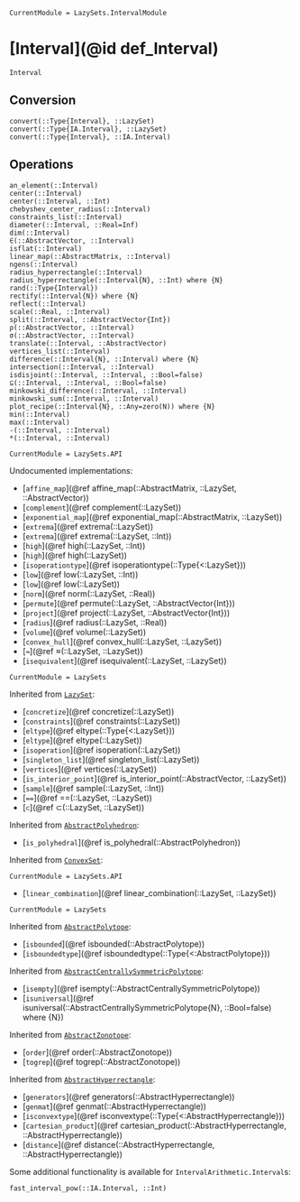 ```@meta
CurrentModule = LazySets.IntervalModule
```

# [Interval](@id def_Interval)

```@docs
Interval
```

## Conversion

```@docs
convert(::Type{Interval}, ::LazySet)
convert(::Type{IA.Interval}, ::LazySet)
convert(::Type{Interval}, ::IA.Interval)
```

## Operations

```@docs
an_element(::Interval)
center(::Interval)
center(::Interval, ::Int)
chebyshev_center_radius(::Interval)
constraints_list(::Interval)
diameter(::Interval, ::Real=Inf)
dim(::Interval)
∈(::AbstractVector, ::Interval)
isflat(::Interval)
linear_map(::AbstractMatrix, ::Interval)
ngens(::Interval)
radius_hyperrectangle(::Interval)
radius_hyperrectangle(::Interval{N}, ::Int) where {N}
rand(::Type{Interval})
rectify(::Interval{N}) where {N}
reflect(::Interval)
scale(::Real, ::Interval)
split(::Interval, ::AbstractVector{Int})
ρ(::AbstractVector, ::Interval)
σ(::AbstractVector, ::Interval)
translate(::Interval, ::AbstractVector)
vertices_list(::Interval)
difference(::Interval{N}, ::Interval) where {N}
intersection(::Interval, ::Interval)
isdisjoint(::Interval, ::Interval, ::Bool=false)
⊆(::Interval, ::Interval, ::Bool=false)
minkowski_difference(::Interval, ::Interval)
minkowski_sum(::Interval, ::Interval)
plot_recipe(::Interval{N}, ::Any=zero(N)) where {N}
min(::Interval)
max(::Interval)
-(::Interval, ::Interval)
*(::Interval, ::Interval)
```

```@meta
CurrentModule = LazySets.API
```

Undocumented implementations:
* [`affine_map`](@ref affine_map(::AbstractMatrix, ::LazySet, ::AbstractVector))
* [`complement`](@ref complement(::LazySet))
* [`exponential_map`](@ref exponential_map(::AbstractMatrix, ::LazySet))
* [`extrema`](@ref extrema(::LazySet))
* [`extrema`](@ref extrema(::LazySet, ::Int))
* [`high`](@ref high(::LazySet, ::Int))
* [`high`](@ref high(::LazySet))
* [`isoperationtype`](@ref isoperationtype(::Type{<:LazySet}))
* [`low`](@ref low(::LazySet, ::Int))
* [`low`](@ref low(::LazySet))
* [`norm`](@ref norm(::LazySet, ::Real))
* [`permute`](@ref permute(::LazySet, ::AbstractVector{Int}))
* [`project`](@ref project(::LazySet, ::AbstractVector{Int}))
* [`radius`](@ref radius(::LazySet, ::Real))
* [`volume`](@ref volume(::LazySet))
* [`convex_hull`](@ref convex_hull(::LazySet, ::LazySet))
* [`≈`](@ref ≈(::LazySet, ::LazySet))
* [`isequivalent`](@ref isequivalent(::LazySet, ::LazySet))

```@meta
CurrentModule = LazySets
```

Inherited from [`LazySet`](@ref):
* [`concretize`](@ref concretize(::LazySet))
* [`constraints`](@ref constraints(::LazySet))
* [`eltype`](@ref eltype(::Type{<:LazySet}))
* [`eltype`](@ref eltype(::LazySet))
* [`isoperation`](@ref isoperation(::LazySet))
* [`singleton_list`](@ref singleton_list(::LazySet))
* [`vertices`](@ref vertices(::LazySet))
* [`is_interior_point`](@ref is_interior_point(::AbstractVector, ::LazySet))
* [`sample`](@ref sample(::LazySet, ::Int))
* [`==`](@ref ==(::LazySet, ::LazySet))
* [`⊂`](@ref ⊂(::LazySet, ::LazySet))

Inherited from [`AbstractPolyhedron`](@ref):
* [`is_polyhedral`](@ref is_polyhedral(::AbstractPolyhedron))

Inherited from [`ConvexSet`](@ref):

```@meta
CurrentModule = LazySets.API
```

* [`linear_combination`](@ref linear_combination(::LazySet, ::LazySet))

```@meta
CurrentModule = LazySets
```

Inherited from [`AbstractPolytope`](@ref):
* [`isbounded`](@ref isbounded(::AbstractPolytope))
* [`isboundedtype`](@ref isboundedtype(::Type{<:AbstractPolytope}))

Inherited from [`AbstractCentrallySymmetricPolytope`](@ref):
* [`isempty`](@ref isempty(::AbstractCentrallySymmetricPolytope))
* [`isuniversal`](@ref isuniversal(::AbstractCentrallySymmetricPolytope{N}, ::Bool=false) where {N})

Inherited from [`AbstractZonotope`](@ref):
* [`order`](@ref order(::AbstractZonotope))
* [`togrep`](@ref togrep(::AbstractZonotope))

Inherited from [`AbstractHyperrectangle`](@ref):
* [`generators`](@ref generators(::AbstractHyperrectangle))
* [`genmat`](@ref genmat(::AbstractHyperrectangle))
* [`isconvextype`](@ref isconvextype(::Type{<:AbstractHyperrectangle}))
* [`cartesian_product`](@ref cartesian_product(::AbstractHyperrectangle, ::AbstractHyperrectangle))
* [`distance`](@ref distance(::AbstractHyperrectangle, ::AbstractHyperrectangle))

Some additional functionality is available for `IntervalArithmetic.Interval`s:

```@docs
fast_interval_pow(::IA.Interval, ::Int)
```
